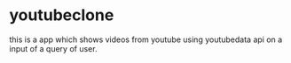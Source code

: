# youtubeclone
this is a app which shows videos from youtube using youtubedata api on a input of a query of user.
